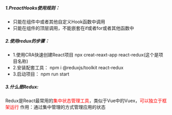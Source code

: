 ##### 1.PreactHooks使用规则：
- 只能在组件中或者其他自定义Hook函数中调用
- 只能在组件的顶层调用，不能嵌套在if或者for或者其他函数中

##### 2.使用redux的步骤：
- 1.使用CRA快速创建React项目
  npx creat-reaxt-app react-redux(这个是项目名称)
- 2.安装配套工具：
  npm i @reduxjs/toolkit  react-redux
- 3.启动项目：
  npm run start

##### 3.什么是Redux:
Redux是React最常用的<span style="color:red">集中状态管理工具</span>，类似于Vue中的Vuex，<span style="color:red">可以独立于框架运行</span>
作用：通过集中管理的方式管理应用的状态
